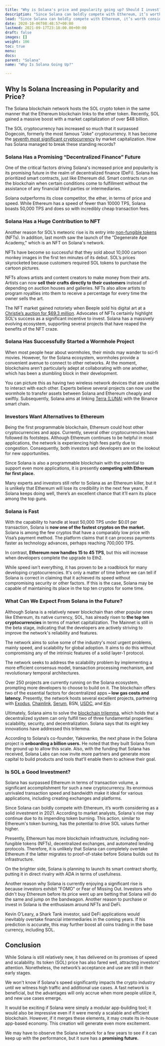 ```yaml
---
title: "Why is Solana's price and popularity going up? Should I invest?'"
description: "Since Solana can boldly compete with Ethereum, it’s worth considering as a solid investment in 2021."
lead: "Since Solana can boldly compete with Ethereum, it’s worth considering as a solid investment in 2021."
date: 2020-10-06T08:48:57+00:00
lastmod: 2021-09-17T23:18:00.00+00:00
draft: false
images: []
weight: 106
toc: true
menu:
docs:
parent: "Solana"
name: "Why Is Solana Going Up?"

---
```


## Why Is Solana Increasing in Popularity and Price?

The Solana blockchain network hosts the SOL crypto token in the same manner that the Ethereum blockchain links to the ether token. Recently, SOL gained a massive boost with a market capitalization of over $48 billion.

The SOL cryptocurrency has increased so much that it surpassed Dogecoin, formerly the most famous "Joke" cryptocurrency. It has become the [seventh most significant cryptocurrency](https://coinmarketcap.com/) by market capitalization. How has Solana managed to break these standing records?

### Solana Has a Promising “Decentralized Finance” Future

One of the critical factors driving Solana's increased price and popularity is its promising future in the realm of decentralized finance (DeFi). Solana has prioritized smart contracts, just like Ethereum did. Smart contracts run on the blockchain when certain conditions come to fulfillment without the assistance of any financial third parties or intermediaries.

Solana outperforms its close competitor, the ether, in terms of price and speed. While Ethereum has a speed of fewer than 10000 TPS, Solana boasts 50,000 TPS and does so with incredibly cheap transaction fees.

### Solana Has a Huge Contribution to NFT

Another reason for SOL’s meteoric rise is its entry into [non-fungible tokens](https://www.forbes.com/advisor/investing/nft-non-fungible-token/) (NFTs). In addition, last month saw the launch of the "Degenerate Ape Academy," which is an NFT on Solana's network.

NFTs have become so successful that they sold about 10,000 cartoon monkey images in the first ten minutes of its debut. SOL’s prices skyrocketed because customers required SOL tokens to purchase the cartoon pictures.

NFTs allows artists and content creators to make money from their arts. Artists can now **sell their crafts directly to their customers** instead of depending on auction houses and galleries. NFTs also allow artists to program royalties into them to receive a percentage for every time the owner sells the art.

The NFT market gained notoriety when Beeple sold his digital art at a [Christie’s auction for $69.3 million](https://www.bbc.co.uk/news/technology-56362174). Advocates of NFTs certainly highlight SOL's success as a significant incentive to invest. Solana has a massively evolving ecosystem, supporting several projects that have reaped the benefits of the NFT craze.

### Solana Has Successfully Started a Wormhole Project

When most people hear about wormholes, their minds may wander to sci-fi movies. However, for the Solana ecosystem, wormholes provide a convenient avenue to connect to other networks. At the moment, blockchains aren't particularly adept at collaborating with one another, which has been a stumbling block in their development.

You can picture this as having two wireless network devices that are unable to interact with each other. Experts believe several projects can now use the wormhole to transfer assets between Solana and Ethereum cheaply and swiftly. Subsequently, Solana aims at linking [Terra (LUNA)](https://www.fool.com/the-ascent/cryptocurrency/articles/what-is-terra-luna-and-should-you-buy-it/?utm_source=nasdaq&utm_medium=feed&utm_campaign=article&referring_guid=bb2ef0f9-34db-4858-9720-19d947fc409f) with the Binance smart chain.

### Investors Want Alternatives to Ethereum

Being the first programmable blockchain, Ethereum could host other cryptocurrencies and apps. Currently, several other cryptocurrencies have followed its footsteps. Although Ethereum continues to be helpful in most applications, the network is experiencing high fees partly due to congestion. Consequently, both investors and developers are on the lookout for new opportunities.

Since Solana is also a programmable blockchain with the potential to support even more applications, it is presently **competing with Ethereum for first place.**

Many experts and investors still refer to Solana as an Ethereum killer, but it is unlikely that Ethereum will lose its credibility in the next few years. If Solana keeps doing well, there’s an excellent chance that it’ll earn its place among the top guns.

### Solana is Fast

With the capability to handle at least 50,000 TPS under $0.01 per transaction, Solana is **now one of the fastest cryptos on the market.** Solana is among the few cryptos that have a comparably low price with Visa’s payment method. The platform claims that it can process payments faster as technology advances, perhaps reaching 700,000 TPS.

In contrast, **Ethereum now handles 15 to 45 TPS**, but this will increase when developers complete the upgrade to Eth2.

While speed isn't everything, it has proven to be a roadblock for many developing cryptocurrencies. It's only a matter of time before we can tell if Solana is correct in claiming that it achieved its speed without compromising security or other factors. If this is the case, Solana may be capable of maintaining its place in the top ten cryptos for some time.

### What Can We Expect From Solana in the Future?

Although Solana is a relatively newer blockchain than other popular ones like Ethereum, its native currency, SOL, has already risen to **the top ten cryptocurrencies** in terms of market capitalization. The Mainnet is still in the beta stage, indicating that the developers are actively striving to improve the network's reliability and features.

The network aims to solve some of the industry's most urgent problems, mainly speed, and scalability for global adoption. It aims to do this without compromising any of the intrinsic features of a solid layer-1 protocol.

The network seeks to address the scalability problem by implementing a more efficient consensus model, transaction processing mechanism, and revolutionary temporal architectures.

Over 250 projects are currently running on the Solana ecosystem, prompting more developers to choose to build on it. The blockchain offers two of the essential factors for decentralized apps **– low gas costs and latency.** Presently, the network hosts several excellent projects, partnering with [Exodus](https://solana.com/ecosystem/exodus), [Chainlink](https://solana.com/ecosystem/chainlink), [Serum](https://solana.com/ecosystem/serum), BSN, [USDC](https://solana.com/ecosystem/circle), and [Kin](https://solana.com/ecosystem/kin).

Ultimately, Solana aims to solve the [blockchain trilemma](https://medium.com/certik/the-blockchain-trilemma-decentralized-scalable-and-secure-e9d8c41a87b3), which holds that a decentralized system can only fulfill two of three fundamental properties: scalability, security, and decentralization. Solana says that its eight key innovations have addressed this trilemma.

According to Solana’s co-founder, Yakovenko, the next phase in the Solana project is **onboarding a billion users.** He noted that they built Solana from the ground up to allow this scale. Also, with the funding that Solana has received, Solana Labs can now invite more partners and generate more capital to build products and tools that'll enable them to achieve their goal.

### Is SOL a Good Investment?

Solana has surpassed Ethereum in terms of transaction volume, a significant accomplishment for such a new cryptocurrency. Its enormous unrivaled transaction speed and bandwidth make it ideal for various applications, including creating exchanges and platforms.

Since Solana can boldly compete with Ethereum, it’s worth considering as a solid investment in 2021. According to market analysts, Solana's rise may continue due to its impending token burning. This action, similar to Ethereum's token burning, has the potential to drive SOL values further higher.

Presently, Ethereum has more blockchain infrastructure, including non-fungible tokens (NFTs), decentralized exchanges, and automated lending protocols. Therefore, it is unlikely that Solana can completely overtake Ethereum if the latter migrates to proof-of-stake before Solana builds out its infrastructure.

On the brighter side, Solana is planning to launch its smart contract shortly, putting it in direct rivalry with ADA in terms of usefulness.

Another reason why Solana is currently enjoying a significant rise is because investors exhibit "FOMO" or Fear of Missing Out. Investors who didn't buy Ethereum before its price went up are betting that Solana will do the same and jump on the bandwagon. Another reason to purchase or invest in Solana is the enthusiasm around NFTs and DeFi.

Kevin O'Leary, a Shark Tank investor, said DeFi applications would inevitably overtake financial intermediaries in the coming years. If his prediction is accurate, this may further boost all coins trading in the base currency, including SOL.

## Conclusion

While Solana is still relatively new, it has delivered on its promises of speed and scalability. Its token (SOL) price has also fared well, attracting investors’ attention. Nonetheless, the network’s acceptance and use are still in their early stages.

We won't know if Solana's speed significantly impacts the crypto industry until we witness high traffic and additional use cases. A fast network is beneficial, but the advantages will only accrue when more people utilize it, and new use cases emerge.

It would be exciting if Solana were simply a modular app-building tool; it would also be impressive even if it were merely a scalable and efficient blockchain. However, if it merges these elements, it may create its in-house app-based economy. This creation will generate even more excitement.

We may have to observe the Solana network for a few years to see if it can keep up with the performance, but it sure has a **promising future.**
